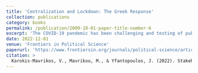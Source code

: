 ```yaml
---
title: 'Centralization and Lockdown: The Greek Response'
collection: publications
category: books
permalink: /publication/2009-10-01-paper-title-number-6
excerpt: 'The COVID-19 pandemic has been challenging and testing of public health systems across the globe, engaging them in a prolonged scrutinization of their functions, capacity and resources. While in theory, this process can yield invaluable insights for future policy design and mitigate future adversity, it demands a suitable mode of evaluation. Often, innovative and ambitious legislative frames are a far cry from policymaking realities plagued with institutional and operational deficiencies. As a result, we decide to move past assessments of the de jure status quo and examine the de facto modus operandi through the eyes of the systems'' participating agents. We focus on the case of Greece, a country which boasts a modern public health systemic design, aligned with contemporary public health thought and international trends. We develop a new framework iteration for public health system performance evaluation, founded on prominent templates. We rely on elite surveying insights from 261 public health policy stakeholders in Greece, collected between 15.07.2020 and 13.12.2020. We capture the effect of the COVID-19 pandemic both in a latent fashion, through the timing of our survey, and in a direct one, through explicit inquiry. Our results show that the functions of the Greek Public Health System are disproportionally developed, relevant resources come to be narrow in scope and outcomes are suboptimal, failing to fulfill identified aims. Moreover, high centralization, the absence of public health expertise and undeveloped evaluative channels prevent failures from instigating adjustments. The COVID-19 pandemic has brought the system''s deficiencies to light forcefully and highlighted the essentiality of scientific inputs. Our conclusions point to an ill-alignment between the system''s mission and the ideational orientation of its stakeholders, which is likely to contain structural change if it remains unaddressed. We identify future research agendas and present policy directions for the Greek public health system.'
date: 2022-12-01
venue: 'Frontiers in Political Science'
paperurl: 'https://www.frontiersin.org/journals/political-science/articles/10.3389/fpos.2022.1067250/full'
citation: >
  Karokis-Mavrikos, V., Mavrikou, M., & Yfantopoulos, J. (2022). Stakeholder perceptions and public health system performance evaluation: Evidence from Greece during the Covid-19 pandemic. <em>Frontiers in Political Science</em>. https://doi.org/10.3389/fpos.2022.1067250
---
```

